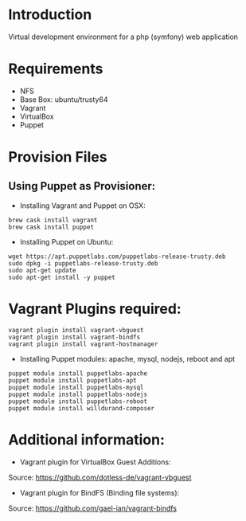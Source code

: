 # Introduction

Virtual development environment for a php (symfony) web application

# Requirements

- NFS
- Base Box: ubuntu/trusty64
- Vagrant
- VirtualBox
- Puppet

# Provision Files

## Using Puppet as Provisioner:

- Installing Vagrant and Puppet on OSX:

```
brew cask install vagrant
brew cask install puppet
```

- Installing Puppet on Ubuntu:

```
wget https://apt.puppetlabs.com/puppetlabs-release-trusty.deb
sudo dpkg -i puppetlabs-release-trusty.deb
sudo apt-get update
sudo apt-get install -y puppet
```

# Vagrant Plugins required:

```
vagrant plugin install vagrant-vbguest
vagrant plugin install vagrant-bindfs
vagrant plugin install vagrant-hostmanager
```

- Installing Puppet modules: apache, mysql, nodejs, reboot and apt

```
puppet module install puppetlabs-apache
puppet module install puppetlabs-apt
puppet module install puppetlabs-mysql
puppet module install puppetlabs-nodejs
puppet module install puppetlabs-reboot
puppet module install willdurand-composer
```

# Additional information:

- Vagrant plugin for VirtualBox Guest Additions:

Source: https://github.com/dotless-de/vagrant-vbguest

- Vagrant plugin for BindFS (Binding file systems):

Source: https://github.com/gael-ian/vagrant-bindfs
